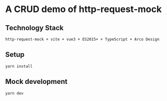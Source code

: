 # A CRUD demo of http-request-mock


## Technology Stack
```
http-request-mock + vite + vue3 + ES2015+ + TypeScript + Arco Design
```

## Setup
```
yarn install
```

## Mock development

```
yarn dev
```
